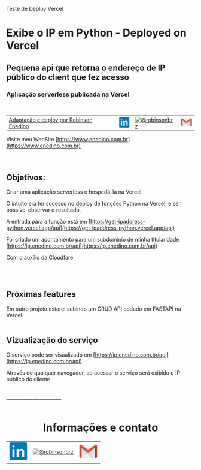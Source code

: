 

Teste de Deploy Vercel


# Exibe o IP em Python - Deployed on Vercel
##  Pequena api que retorna o endereço de IP público do client que fez acesso

### Aplicação serverless publicada na Vercel



<br>
  <div align="center">
    <table>
      </tr>
            <td>
                <a  href="https://www.linkedin.com/in/robinsonbrz/">
                Adaptação e deploy por Robinson Enedino
            </td>
        <td>
            <a  href="https://www.linkedin.com/in/robinsonbrz/">
            <img src="https://raw.githubusercontent.com/robinsonbrz/robinsonbrz/main/static/img/linkedin.png" width="30" height="30">
        </td>
        <td>
            <a  href="https://www.linkedin.com/in/robinsonbrz/">
            <img  src="https://avatars.githubusercontent.com/u/18150643?s=96&amp;v=4" alt="@robinsonbrz" width="30" height="30">
        </td>
        <td>
            <a href="mailto:robinsonbrz@gmail.com">
            <img src="https://raw.githubusercontent.com/robinsonbrz/robinsonbrz/main/static/img/gmail.png" width="30" height="30" ></a>
        </td>
      </tr>
    </table>
  </div>

Visite meu WebSite [https://www.enedino.com.br](https://www.enedino.com.br)
  <br><br><br>

## Objetivos:

Criar uma aplicação serverless e hospedá-la na Vercel.

O intuito era ter sucesso no deploy de funções Python na Vercel, e ser possível observar o resultado.

A entrada para a função está em [https://get-ipaddress-python.vercel.app/api](https://get-ipaddress-python.vercel.app/api)

Foi criado um apontamento para um subdomínio de minha titularidade [https://ip.enedino.com.br/api](https://ip.enedino.com.br/api)

Com o auxílio da Cloudfare.

<br><br>

## Próximas features 
Em outro projeto estarei subindo um CRUD API codado em FASTAPI na Vercel.
<br><br>

## Vizualização do serviço
O serviço pode ser visualizado em [https://ip.enedino.com.br/api](https://ip.enedino.com.br/api)

Através de qualquer navegador, ao acessar o serviço será exibido o IP público do cliente.


<br>
_______________________


<br>
<br>



<h1 align="center"> Informações e contato </h1> 
  <div align="center">
    <table>
        </tr>
            <td>
                <a  href="https://www.linkedin.com/in/robinsonbrz/">
                <img src="https://raw.githubusercontent.com/robinsonbrz/robinsonbrz/main/static/img/linkedin.png" width="50" height="50">
            </td>
            <td>
                <a  href="https://www.linkedin.com/in/robinsonbrz/">
                <img  src="https://avatars.githubusercontent.com/u/18150643?s=96&amp;v=4" alt="@robinsonbrz" width="30" height="30">
            </td>
            <td>
                <a href="https://www.enedino.com.br/contato">
                <img src="https://raw.githubusercontent.com/robinsonbrz/robinsonbrz/main/static/img/gmail.png" width="50" height="50">
            </td>
        </tr>
    </table> 
  </div>